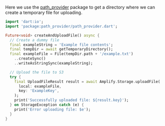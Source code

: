 Here we use the [path_provider](https://pub.dev/packages/path_provider) package to get a directory where we can create a temporary file for uploading.

```dart
import 'dart:io';
import 'package:path_provider/path_provider.dart';

Future<void> createAndUploadFile() async {
  // Create a dummy file
  final exampleString = 'Example file contents';
  final tempDir = await getTemporaryDirectory();
  final exampleFile = File(tempDir.path + '/example.txt')
    ..createSync()
    ..writeAsStringSync(exampleString);

  // Upload the file to S3
  try {
    final UploadFileResult result = await Amplify.Storage.uploadFile(
      local: exampleFile,
      key: 'ExampleKey',
    );
    print('Successfully uploaded file: ${result.key}');
  } on StorageException catch (e) {
    print('Error uploading file: $e');
  }
}
```